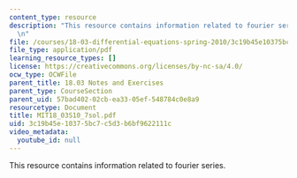 ```yaml
---
content_type: resource
description: "This resource contains information related to fourier series. \r\n\r\
  \n"
file: /courses/18-03-differential-equations-spring-2010/3c19b45e10375bc7c5d3b6bf9622111c_MIT18_03S10_7sol.pdf
file_type: application/pdf
learning_resource_types: []
license: https://creativecommons.org/licenses/by-nc-sa/4.0/
ocw_type: OCWFile
parent_title: 18.03 Notes and Exercises
parent_type: CourseSection
parent_uid: 57bad402-02cb-ea33-05ef-548784c0e8a9
resourcetype: Document
title: MIT18_03S10_7sol.pdf
uid: 3c19b45e-1037-5bc7-c5d3-b6bf9622111c
video_metadata:
  youtube_id: null
---
```

This resource contains information related to fourier series. 

